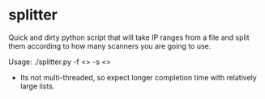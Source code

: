 splitter
========

Quick and dirty python script that will take IP ranges from a file and split them according to how many scanners you are going to use. 



Usage: ./splitter.py -f <<file>> -s <<number of scanners>>

* Its not multi-threaded, so expect longer completion time with relatively large lists. 
